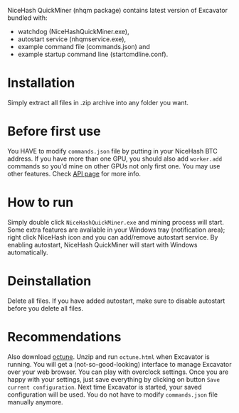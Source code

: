 NiceHash QuickMiner (nhqm package) contains latest version of Excavator bundled with:
* watchdog (NiceHashQuickMiner.exe),
* autostart service (nhqmservice.exe),
* example command file (commands.json) and
* example startup command line (startcmdline.conf).

# Installation
Simply extract all files in .zip archive into any folder you want.

# Before first use
You HAVE to modify `commands.json` file by putting in your NiceHash BTC address. If you have more than one GPU, you should also add `worker.add` commands so you'd mine on other GPUs not only first one. You may use other features. Check [API page](/api) for more info.

# How to run
Simply double click `NiceHashQuickMiner.exe` and mining process will start. Some extra features are available in your Windows tray (notification area); right click NiceHash icon and you can add/remove autostart service. By enabling autostart, NiceHash QuickMiner will start with Windows automatically.

# Deinstallation
Delete all files. If you have added autostart, make sure to disable autostart before you delete all files.

# Recommendations
Also download [octune](/experimental/octune_v1.zip). Unzip and run `octune.html` when Excavator is running. You will get a (not-so-good-looking) interface to manage Excavator over your web browser. You can play with overclock settings. Once you are happy with your settings, just save everything by clicking on button `Save current configuration`. Next time Excavator is started, your saved configuration will be used. You do not have to modify `commands.json` file manually anymore.
